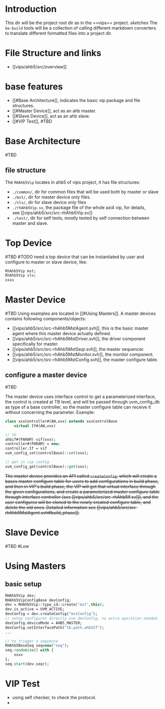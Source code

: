 # Introduction
This dir will be the project root dir as in the ==vips== project.
*sketches*
The `be-build` tools will be a collection of calling different markdown converters to translate
different formatted files into a project dir.
# File Structure and links
- [[vips/ahb5/src/overview]]
# base features
- [[#Base Architecture]], indicates the basic vip package and file structures.
- [[#Master Device]], act as an ahb master.
- [[#Slave Device]], act as an ahb slave.
- [[#VIP Test]], #TBD 

# Base Architecture
#TBD 
## file structure
The `RHAhb5Vip` locates in ahb5 of vips project, it has file structures:
-   `./common/`, dir for common files that will be used both by master or slave
-   `./mst/`, dir for master device only files.
-   `./slv/`, dir for slave device only files
-   `./rhAhb5Vip.sv`, the package file of the whole axi4 vip, for details, see [[vips/ahb5/src/src-rhAhb5Vip.sv]]
-   `./test/`, dir for self tests, mostly tested by self connection between master and slave.

# Top Device
#TBD #TODO 
need a top device that can be instantiated by user and configure to master or slave device, like:
```systemverilog
RhAhb5Vip mst;
RhAhb5Vip slv;
xxxx
```
# Master Device
#TBD 
Using examples are located in [[#Using Masters]].
A master devices contains following components/objects:
- [[vips/ahb5/src/src-rhAhb5MstAgent.svh]], this is the basic master agent where this master device actually defined.
- [[vips/ahb5/src/src-rhAhb5MstDriver.svh]], the driver component specifically for master.
- [[vips/ahb5/src/src-rhAhb5MstSeqr.svh]], the master sequencer.
- [[vips/ahb5/src/src-rhAhb5MstMonitor.svh]], the monitor component.
- [[vips/ahb5/src/src-rhAhb5MstConfig.svh]], the master configure table.
## configure a master device
#TBD 

The master device uses interface control to get a parameterized interface, the control is created at TB level, and will be passed through uvm_config_db as type of a base controller, so the master configure table can receive it without concerning the parameter. Example:
```systemverilog
class xxxController#(AW,xxx) extends xxxControlBase
	virtual If#(AW,xxx)

// tb
ahbif#(PARAM) vif(xxx);
controller#(PARAM) = new;
controller.If = vif
uvm_config_set(controlBase)::set(xxx);

// get in vip config
uvm_config_get(controlBase)::get(xxx);
```
~~The master device provides an API called `createConfig`, which will create a bases master configure table for users to add configurations in build phase, and then in VIP's build phase, the VIP will get that virtual interface through  the given configurations, and create a parameterized master configure table through interface controller (see [[vips/ahb5/src/src-rhAhb5If.sv]]), and the user configures will be cloned to the newly created configure table, and delete the old ones. Detailed information see [[vips/ahb5/src/src-rhAhb5MstAgent.svh#build_phase]].~~

# Slave Device
#TBD #Low

# Using Masters
## basic setup
```systemverilog
RHAhb5Vip dev;
RHAhb5VipConfigBase devConfig;
dev = RHAhb5Vip::type_id::create("mst",this);
dev.is_active = UVM_ACTIVE;
devConfig = dev.createConfig("mstConfig");
// setup configures directly use devConfig, no extra operation needed.
devConfig.deviceMode = AHB5_MASTER;
devConfig.setInterfacePath("tb.path.ahb5If");
...

// to trigger a sequence
RHAhb5BaseSeq seq=new("seq");
seq.randomize() with {
	xxxx
};
seq.start(dev.seqr);
```

# VIP Test
- using self checker, to check the protocol.
- 
